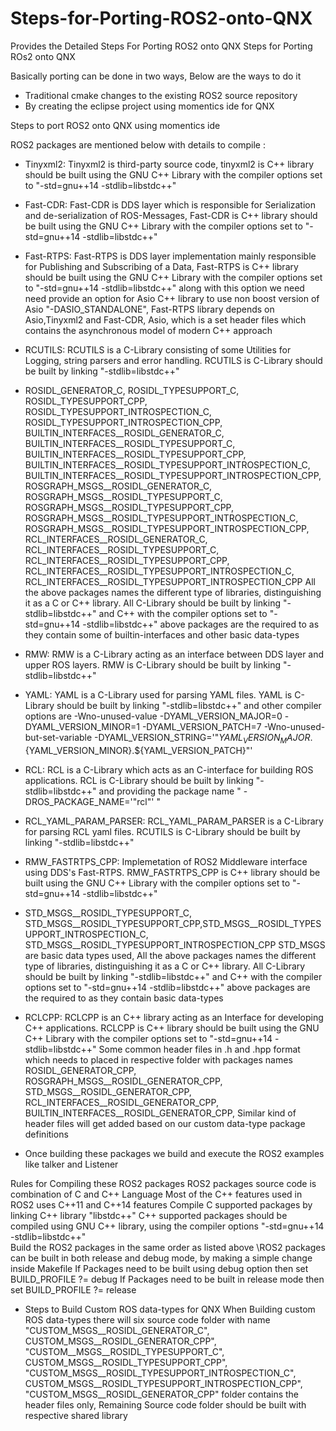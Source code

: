 # Steps-for-Porting-ROS2-onto-QNX
Provides the Detailed Steps For Porting ROS2 onto QNX
Steps for Porting ROs2 onto QNX

Basically porting can be done in two ways, Below are the ways to do it
- Traditional cmake changes to the existing ROS2 source repository
- By creating the eclipse project using momentics ide for QNX


Steps to port ROS2 onto QNX using momentics ide

ROS2 packages are mentioned below with details to compile :

- Tinyxml2: 
Tinyxml2 is third-party source code, tinyxml2 is C++ library should be built using the GNU C++ Library with the compiler options set to "-std=gnu++14 -stdlib=libstdc++"

- Fast-CDR: 
Fast-CDR is DDS layer which is responsible for Serialization and de-serialization of ROS-Messages, Fast-CDR is C++ library should be built using the GNU C++ Library with the compiler options set to "-std=gnu++14 -stdlib=libstdc++" 

- Fast-RTPS: 
 Fast-RTPS is DDS layer implementation mainly responsible for Publishing and Subscribing of a Data, Fast-RTPS is C++ library should be built using the GNU C++ Library with the compiler options set to "-std=gnu++14 -stdlib=libstdc++" along with this option we need need provide an option for Asio C++ library to use non boost version of Asio "-DASIO_STANDALONE", Fast-RTPS library depends on Asio,Tinyxml2 and Fast-CDR, Asio, which is a set header files which contains the asynchronous model of modern C++ approach 

- RCUTILS: 
 RCUTILS is a C-Library consisting of some Utilities for Logging, string parsers and error handling. RCUTILS is C-Library should be built by linking "-stdlib=libstdc++" 

- ROSIDL_GENERATOR_C, ROSIDL_TYPESUPPORT_C, ROSIDL_TYPESUPPORT_CPP, ROSIDL_TYPESUPPORT_INTROSPECTION_C, ROSIDL_TYPESUPPORT_INTROSPECTION_CPP, BUILTIN_INTERFACES__ROSIDL_GENERATOR_C, BUILTIN_INTERFACES__ROSIDL_TYPESUPPORT_C, BUILTIN_INTERFACES__ROSIDL_TYPESUPPORT_CPP, BUILTIN_INTERFACES__ROSIDL_TYPESUPPORT_INTROSPECTION_C, BUILTIN_INTERFACES__ROSIDL_TYPESUPPORT_INTROSPECTION_CPP, ROSGRAPH_MSGS__ROSIDL_GENERATOR_C, ROSGRAPH_MSGS__ROSIDL_TYPESUPPORT_C, ROSGRAPH_MSGS__ROSIDL_TYPESUPPORT_CPP, ROSGRAPH_MSGS__ROSIDL_TYPESUPPORT_INTROSPECTION_C, ROSGRAPH_MSGS__ROSIDL_TYPESUPPORT_INTROSPECTION_CPP, RCL_INTERFACES__ROSIDL_GENERATOR_C, RCL_INTERFACES__ROSIDL_TYPESUPPORT_C, RCL_INTERFACES__ROSIDL_TYPESUPPORT_CPP, RCL_INTERFACES__ROSIDL_TYPESUPPORT_INTROSPECTION_C, RCL_INTERFACES__ROSIDL_TYPESUPPORT_INTROSPECTION_CPP
 All the above packages names the different type of libraries, distinguishing it as a C or C++ library. All C-Library should be built by linking "-stdlib=libstdc++" and C++ with the compiler options set to "-std=gnu++14 -stdlib=libstdc++" above packages are the required to as they contain some of builtin-interfaces and other basic data-types 

- RMW: 
 RMW is a C-Library acting as an interface between DDS layer and upper ROS layers. RMW is C-Library should be built by linking "-stdlib=libstdc++" 

- YAML: 
 YAML is a C-Library used for parsing YAML files. YAML is C-Library should be built by linking "-stdlib=libstdc++" and other compiler options are  -Wno-unused-value -DYAML_VERSION_MAJOR=0 -DYAML_VERSION_MINOR=1 -DYAML_VERSION_PATCH=7 -Wno-unused-but-set-variable -DYAML_VERSION_STRING='"${YAML_VERSION_MAJOR}.${YAML_VERSION_MINOR}.${YAML_VERSION_PATCH}"' 

- RCL: 
 RCL is a C-Library which acts as an C-interface for building ROS applications. RCL is C-Library should be built by linking "-stdlib=libstdc++" and providing the package name " -DROS_PACKAGE_NAME='"rcl"' " 

- RCL_YAML_PARAM_PARSER: 
 RCL_YAML_PARAM_PARSER is a C-Library for parsing RCL yaml files. RCUTILS is C-Library should be built by linking "-stdlib=libstdc++"  

- RMW_FASTRTPS_CPP: 
 Implemetation of ROS2 Middleware interface using DDS's Fast-RTPS. RMW_FASTRTPS_CPP is C++ library should be built using the GNU C++ Library with the compiler options set to "-std=gnu++14 -stdlib=libstdc++"  

- STD_MSGS__ROSIDL_TYPESUPPORT_C, STD_MSGS__ROSIDL_TYPESUPPORT_CPP,STD_MSGS__ROSIDL_TYPESUPPORT_INTROSPECTION_C, STD_MSGS__ROSIDL_TYPESUPPORT_INTROSPECTION_CPP
 STD_MSGS are basic data types used, All the above packages names the different type of libraries, distinguishing it as a C or C++ library. All C-Library should be built by linking "-stdlib=libstdc++" and C++ with the compiler options set to "-std=gnu++14 -stdlib=libstdc++" above packages are the required to as they contain basic data-types 

- RCLCPP: 
 RCLCPP is an C++ library acting as an Interface for developing C++ applications. RCLCPP is C++ library should be built using the GNU C++ Library with the compiler options set to "-std=gnu++14 -stdlib=libstdc++" 
 Some common header files in .h and .hpp format which needs to placed in respective folder with packages names ROSIDL_GENERATOR_CPP, ROSGRAPH_MSGS__ROSIDL_GENERATOR_CPP, STD_MSGS__ROSIDL_GENERATOR_CPP, RCL_INTERFACES__ROSIDL_GENERATOR_CPP, BUILTIN_INTERFACES__ROSIDL_GENERATOR_CPP, Similar kind of header files will get added based on our custom data-type package definitions

- Once building these packages we build and execute the ROS2  examples like talker and Listener

 Rules for Compiling these ROS2  packages
 ROS2 packages source code is combination of C and C++ Language 
 Most of the C++ features  used in ROS2  uses C++11 and C++14 features 
 Compile C supported packages by linking C++ library "libstdc++" 
 C++ supported packages should be compiled using GNU C++ library, using the compiler options "-std=gnu++14 -stdlib=libstdc++"  
 Build the ROS2 packages in the same order as listed above \ROS2 packages can be built in both release and debug mode, by making a simple change inside Makefile 
 If Packages need to be built using debug option then set BUILD_PROFILE ?= debug 
 If Packages need to be built in  release mode then set BUILD_PROFILE ?= release 

- Steps to Build Custom ROS data-types for QNX
 When Building custom ROS data-types there will six source code folder with name "CUSTOM_MSGS__ROSIDL_GENERATOR_C", CUSTOM_MSGS__ROSIDL_GENERATOR_CPP", "CUSTOM__MSGS__ROSIDL_TYPESUPPORT_C", CUSTOM_MSGS__ROSIDL_TYPESUPPORT_CPP", "CUSTOM_MSGS__ROSIDL_TYPESUPPORT_INTROSPECTION_C", CUSTOM_MSGS__ROSIDL_TYPESUPPORT_INTROSPECTION_CPP", "CUSTOM_MSGS__ROSIDL_GENERATOR_CPP" folder contains the header files only, Remaining Source code folder should be built with respective shared library 
